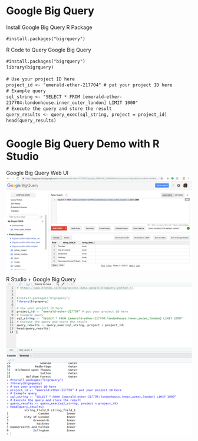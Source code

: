# Google Big Query

Install Google Big Query R Package
```
#install.packages("bigrquery")
```

R Code to Query Google Big Query
```
#install.packages("bigrquery")
library(bigrquery)

# Use your project ID here
project_id <- "emerald-ether-217704" # put your project ID here
# Example query
sql_string <- "SELECT * FROM [emerald-ether-217704:londonhouse.inner_outer_london] LIMIT 1000"
# Execute the query and store the result
query_results <- query_exec(sql_string, project = project_id)
head(query_results)
```

# Google Big Query Demo with R Studio

Google Big Query Web UI
![Google Big Query Web UI](https://github.com/caiomsouza/google-big-data-scientist-and-ai/blob/master/bigquery/images/GoogleBigQueryWebUI.PNG)

R Studio + Google Big Query
![R Studio + Google Big Query](https://github.com/caiomsouza/google-big-data-scientist-and-ai/blob/master/bigquery/images/GoogleBigQueryRExample.PNG)
